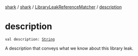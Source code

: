 [shark](../../index.md) / [shark](../index.md) / [LibraryLeakReferenceMatcher](index.md) / [description](./description.md)

# description

`val description: `[`String`](https://kotlinlang.org/api/latest/jvm/stdlib/kotlin/-string/index.html)

A description that conveys what we know about this library leak.

